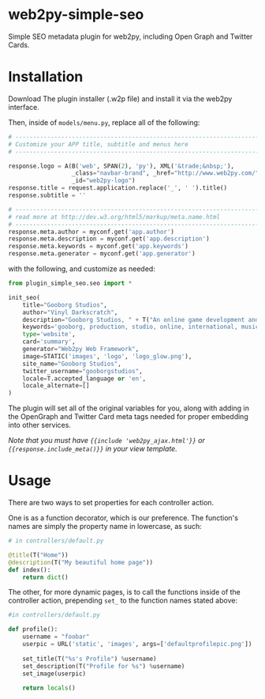 # web2py-simple-seo
Simple SEO metadata plugin for web2py, including Open Graph and Twitter Cards.

Installation
============

Download The plugin installer (.w2p file) and install it via the web2py interface.

Then, inside of `models/menu.py`, replace all of the following:

```python
# ----------------------------------------------------------------------------------------------------------------------
# Customize your APP title, subtitle and menus here
# ----------------------------------------------------------------------------------------------------------------------

response.logo = A(B('web', SPAN(2), 'py'), XML('&trade;&nbsp;'),
                  _class="navbar-brand", _href="http://www.web2py.com/",
                  _id="web2py-logo")
response.title = request.application.replace('_', ' ').title()
response.subtitle = ''

# ----------------------------------------------------------------------------------------------------------------------
# read more at http://dev.w3.org/html5/markup/meta.name.html
# ----------------------------------------------------------------------------------------------------------------------
response.meta.author = myconf.get('app.author')
response.meta.description = myconf.get('app.description')
response.meta.keywords = myconf.get('app.keywords')
response.meta.generator = myconf.get('app.generator')
```

with the following, and customize as needed:

```python
from plugin_simple_seo.seo import *

init_seo(
    title="Gooborg Studios", 
    author="Vinyl Darkscratch",
    description="Gooborg Studios, " + T("An online game development and art studio").lower(),
    keywords='gooborg, production, studio, online, international, music, animation, art, website, programming, porting, game, game dev, game development, translation, speak louder, lightpad, _The_Ch@nge_, gooicons, goofont, dubstephorror, dubstep horror, records, gooborg records, record label, edm, edm label, dubstep, trap, riddim, chill, drum and bass, future bass, glitch hop',
    type='website', 
    card='summary',
    generator="Web2py Web Framework",
    image=STATIC('images', 'logo', 'logo_glow.png'),
    site_name="Gooborg Studios",
    twitter_username="gooborgstudios",
    locale=T.accepted_language or 'en',
    locale_alternate=[]
)
```

The plugin will set all of the original variables for you, along with adding in the OpenGraph and Twitter Card meta tags needed for proper embedding into other services.

_Note that you must have `{{include 'web2py_ajax.html'}}` or `{{response.include_meta()}}` in your view template._

Usage
=====
There are two ways to set properties for each controller action.

One is as a function decorator, which is our preference.  The function's names are simply the property name in lowercase, as such:

```python
# in controllers/default.py

@title(T("Home"))
@description(T("My beautiful home page"))
def index():
	return dict()
```

The other, for more dynamic pages, is to call the functions inside of the controller action, prepending `set_` to the function names stated above:

```python
#in controllers/default.py

def profile():
	username = "foobar"
	userpic = URL('static', 'images', args=['defaultprofilepic.png'])
	
	set_title(T("%s's Profile") %username)
	set_description(T("Profile for %s") %username)
	set_image(userpic)
	
	return locals()
```
